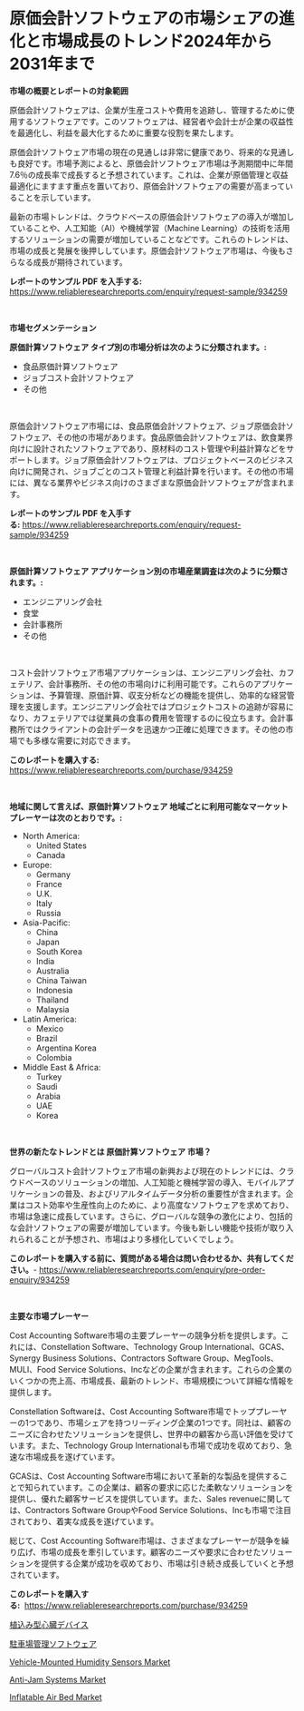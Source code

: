 <p><h1>原価会計ソフトウェアの市場シェアの進化と市場成長のトレンド2024年から2031年まで</h1></p><p><strong>市場の概要とレポートの対象範囲</strong></p>
<p><p>原価会計ソフトウェアは、企業が生産コストや費用を追跡し、管理するために使用するソフトウェアです。このソフトウェアは、経営者や会計士が企業の収益性を最適化し、利益を最大化するために重要な役割を果たします。</p><p>原価会計ソフトウェア市場の現在の見通しは非常に健康であり、将来的な見通しも良好です。市場予測によると、原価会計ソフトウェア市場は予測期間中に年間7.6％の成長率で成長すると予想されています。これは、企業が原価管理と収益最適化にますます重点を置いており、原価会計ソフトウェアの需要が高まっていることを示しています。</p><p>最新の市場トレンドは、クラウドベースの原価会計ソフトウェアの導入が増加していることや、人工知能（AI）や機械学習（Machine Learning）の技術を活用するソリューションの需要が増加していることなどです。これらのトレンドは、市場の成長と発展を後押ししています。原価会計ソフトウェア市場は、今後もさらなる成長が期待されています。</p></p>
<p><strong>レポートのサンプル PDF を入手する:</strong> <a href="https://www.reliableresearchreports.com/enquiry/request-sample/934259">https://www.reliableresearchreports.com/enquiry/request-sample/934259</a></p>
<p>&nbsp;</p>
<p><strong>市場セグメンテーション</strong></p>
<p><strong>原価計算ソフトウェア タイプ別の市場分析は次のように分類されます。:</strong></p>
<p><ul><li>食品原価計算ソフトウェア</li><li>ジョブコスト会計ソフトウェア</li><li>その他</li></ul></p>
<p>&nbsp;</p>
<p><p>原価会計ソフトウェア市場には、食品原価会計ソフトウェア、ジョブ原価会計ソフトウェア、その他の市場があります。食品原価会計ソフトウェアは、飲食業界向けに設計されたソフトウェアであり、原材料のコスト管理や利益計算などをサポートします。ジョブ原価会計ソフトウェアは、プロジェクトベースのビジネス向けに開発され、ジョブごとのコスト管理と利益計算を行います。その他の市場には、異なる業界やビジネス向けのさまざまな原価会計ソフトウェアが含まれます。</p></p>
<p><strong>レポートのサンプル PDF を入手する:</strong>&nbsp;<a href="https://www.reliableresearchreports.com/enquiry/request-sample/934259">https://www.reliableresearchreports.com/enquiry/request-sample/934259</a></p>
<p>&nbsp;</p>
<p><strong> 原価計算ソフトウェア アプリケーション別の市場産業調査は次のように分類されます。:</strong></p>
<p><ul><li>エンジニアリング会社</li><li>食堂</li><li>会計事務所</li><li>その他</li></ul></p>
<p>&nbsp;</p>
<p><p>コスト会計ソフトウェア市場アプリケーションは、エンジニアリング会社、カフェテリア、会計事務所、その他の市場向けに利用可能です。これらのアプリケーションは、予算管理、原価計算、収支分析などの機能を提供し、効率的な経営管理を支援します。エンジニアリング会社ではプロジェクトコストの追跡が容易になり、カフェテリアでは従業員の食事の費用を管理するのに役立ちます。会計事務所ではクライアントの会計データを迅速かつ正確に処理できます。その他の市場でも多様な需要に対応できます。</p></p>
<p><strong>このレポートを購入する:</strong>&nbsp; <a href="https://www.reliableresearchreports.com/purchase/934259">https://www.reliableresearchreports.com/purchase/934259</a></p>
<p>&nbsp;</p>
<p><strong>地域に関して言えば、原価計算ソフトウェア 地域ごとに利用可能なマーケットプレーヤーは次のとおりです。:</strong></p>
<p><ul>
    <li>
        North America:
        <ul>
            <li>United States</li>
            <li>Canada</li>
        </ul>
    </li>
    <li>
        Europe:
        <ul>
            <li>Germany</li>
            <li>France</li>
            <li>U.K.</li>
            <li>Italy</li>
            <li>Russia</li>
        </ul>
    </li>
    <li>
        Asia-Pacific:
        <ul>
            <li>China</li>
            <li>Japan</li>
            <li>South Korea</li>
            <li>India</li>
            <li>Australia</li>
            <li>China Taiwan</li>
            <li>Indonesia</li>
            <li>Thailand</li>
            <li>Malaysia</li>
        </ul>
    </li>
    <li>
        Latin America:
        <ul>
            <li>Mexico</li>
            <li>Brazil</li>
            <li>Argentina Korea</li>
            <li>Colombia</li>
        </ul>
    </li>
    <li>
        Middle East & Africa:
        <ul>
            <li>Turkey</li>
            <li>Saudi</li>
            <li>Arabia</li>
            <li>UAE</li>
            <li>Korea</li>
        </ul>
    </li>
    </ul></p>
<p>&nbsp;</p>
<p><strong>世界の新たなトレンドとは 原価計算ソフトウェア 市場？</strong></p>
<p><p>グローバルコスト会計ソフトウェア市場の新興および現在のトレンドには、クラウドベースのソリューションの増加、人工知能と機械学習の導入、モバイルアプリケーションの普及、およびリアルタイムデータ分析の重要性が含まれます。企業はコスト効率や生産性向上のために、より高度なソフトウェアを求めており、市場は急速に成長しています。さらに、グローバルな競争の激化により、包括的な会計ソフトウェアの需要が増加しています。今後も新しい機能や技術が取り入れられることが予想され、市場はより多様化していくでしょう。</p></p>
<p><strong>このレポートを購入する前に、質問がある場合は問い合わせるか、共有してください。</strong>- <a href="https://www.reliableresearchreports.com/enquiry/pre-order-enquiry/934259">https://www.reliableresearchreports.com/enquiry/pre-order-enquiry/934259</a></p>
<p>&nbsp;</p>
<p><strong>主要な市場プレーヤー</strong></p>
<p><p>Cost Accounting Software市場の主要プレーヤーの競争分析を提供します。これには、Constellation Software、Technology Group International、GCAS、Synergy Business Solutions、Contractors Software Group、MegTools、MULI、Food Service Solutions、Incなどの企業が含まれます。これらの企業のいくつかの売上高、市場成長、最新のトレンド、市場規模について詳細な情報を提供します。</p><p>Constellation Softwareは、Cost Accounting Software市場でトッププレーヤーの1つであり、市場シェアを持つリーディング企業の1つです。同社は、顧客のニーズに合わせたソリューションを提供し、世界中の顧客から高い評価を受けています。また、Technology Group Internationalも市場で成功を収めており、急速な市場成長を遂げています。</p><p>GCASは、Cost Accounting Software市場において革新的な製品を提供することで知られています。この企業は、顧客の要求に応じた柔軟なソリューションを提供し、優れた顧客サービスを提供しています。また、Sales revenueに関しては、Contractors Software GroupやFood Service Solutions、Incも市場で注目されており、着実な成長を遂げています。</p><p>総じて、Cost Accounting Software市場は、さまざまなプレーヤーが競争を繰り広げ、市場の成長を牽引しています。顧客のニーズや要求に合わせたソリューションを提供する企業が成功を収めており、市場は引き続き成長していくと予想されています。</p></p>
<p><strong>このレポートを購入する:</strong>&nbsp;&nbsp;<a href="https://www.reliableresearchreports.com/purchase/934259">https://www.reliableresearchreports.com/purchase/934259</a></p>
<p><p><a href="https://medium.com/@jaynedurgan2023/2024%E5%B9%B4%E3%81%8B%E3%82%892031%E5%B9%B4%E3%81%BE%E3%81%A7%E3%81%AE%E6%9C%9F%E9%96%93%E3%81%AE%E5%9F%8B%E3%82%81%E8%BE%BC%E3%81%BF%E5%BC%8F%E5%BF%83%E8%87%93%E3%83%87%E3%83%90%E3%82%A4%E3%82%B9%E5%B8%82%E5%A0%B4%E3%81%AE%E5%88%86%E6%9E%90%E3%81%A8%E3%82%B5%E3%82%A4%E3%82%BA%E4%BA%88%E6%B8%AC-9dcfb58d131c">植込み型心臓デバイス</a></p><p><a href="https://github.com/cnnriuez22368/Market-Research-Report-List-1/blob/main/7913232184400.md">駐車場管理ソフトウェア</a></p><p><a href="https://natural-crush-b99.notion.site/Vehicle-Mounted-Humidity-Sensors-Market-Offer-Valuable-Insights-into-Market-Size-Market-Share-Mark-468290a3ce4541a6b019bad30bbb8a2c">Vehicle-Mounted Humidity Sensors Market</a></p><p><a href="https://github.com/RickHolmes3/Market-Research-Report-List-3/blob/main/anti-jam-systems-market.md">Anti-Jam Systems Market</a></p><p><a href="https://view.publitas.com/reportprime-1/inflatable-air-bed-market-analysis-and-market-size-global-industry-overview-market-segmentation-and-forecast-2024-to-2031/">Inflatable Air Bed Market</a></p></p>